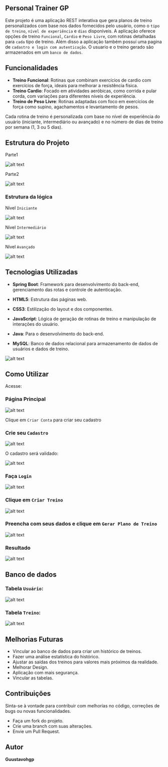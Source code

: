 ## Personal Trainer GP

Este projeto é uma aplicação REST interativa que gera planos de treino personalizados com base nos dados fornecidos pelo usuário, como o `tipo de treino`, `nível de experiência` e `dias` disponíveis. A aplicação oferece opções de treino `Funcional`, `Cardio` e `Peso Livre`, com rotinas detalhadas para `cada` tipo de treino. Além disso a aplicação também possuí uma pagina de `cadastro e login com autenticação`. O usuario e o treino gerado são armazenados em um `banco de dados`.

## Funcionalidades
* **Treino Funcional**: Rotinas que combinam exercícios de cardio com exercícios de força, ideais para melhorar a resistência física.
* **Treino Cardio**: Focado em atividades aeróbicas, como corrida e pular corda, com variações para diferentes níveis de experiência.
* **Treino de Peso Livre**: Rotinas adaptadas com foco em exercícios de força como supino, agachamentos e levantamento de pesos.

Cada rotina de treino é personalizada com base no nível de experiência do usuário (iniciante, intermediário ou avançado) e no número de dias de treino por semana (1, 3 ou 5 dias).

## Estrutura do Projeto
Parte1

![alt text](image-18.png)

Parte2

![alt text](image-15.png)

### Estrutura da lógica
Nível `Iniciante`

![alt text](image-20.png)

Nível `Intermediário`

![alt text](image-21.png)

Nível `Avançado`

![alt text](image-22.png)


## Tecnologias Utilizadas

* **Spring Boot**: Framework para desenvolvimento do back-end, gerenciamento das rotas e controle de autenticação.

* **HTML5**: Estrutura das páginas web.

* **CSS3**: Estilização do layout e dos componentes.

* **JavaScript**: Lógica de geração de rotinas de treino e manipulação de interações do usuário.

* **Java**: Para o desenvolvimento do back-end.

* **MySQL**: Banco de dados relacional para armazenamento de dados de usuários e dados de treino.

![alt text](image.png)

## Como Utilizar

Acesse: 

### Página Principal
![alt text](image-1.png)

Clique em `Criar Conta` para criar seu cadastro

### Crie seu `Cadastro`
![alt text](image-3.png)

O cadastro será validado:

![alt text](image-2.png)

### Faça `Login`
![alt text](image-4.png)

### Clique em `Criar Treino`
![alt text](image-5.png)

### Preencha com seus dados e clique em `Gerar Plano de Treino`
![alt text](image-6.png)

### Resultado
![alt text](image-7.png)

## Banco de dados
### Tabela `Usuário`:
![alt text](image-8.png)

### Tabela `Treino`:
![alt text](image-9.png)

## Melhorias Futuras

* Vincular ao banco de dados para criar um histórico de treinos.
* Fazer uma análise estatística do histórico.
* Ajustar as saídas dos treinos para valores mais próximos da realidade.
* Melhorar Design.
* Aplicação com mais segurança.
* Vincular as tabelas.

## Contribuições
Sinta-se à vontade para contribuir com melhorias no código, correções de bugs ou novas funcionalidades.
* Faça um fork do projeto.
* Crie uma branch com suas alterações.
* Envie um Pull Request.

## Autor
**Guustavohgp**
